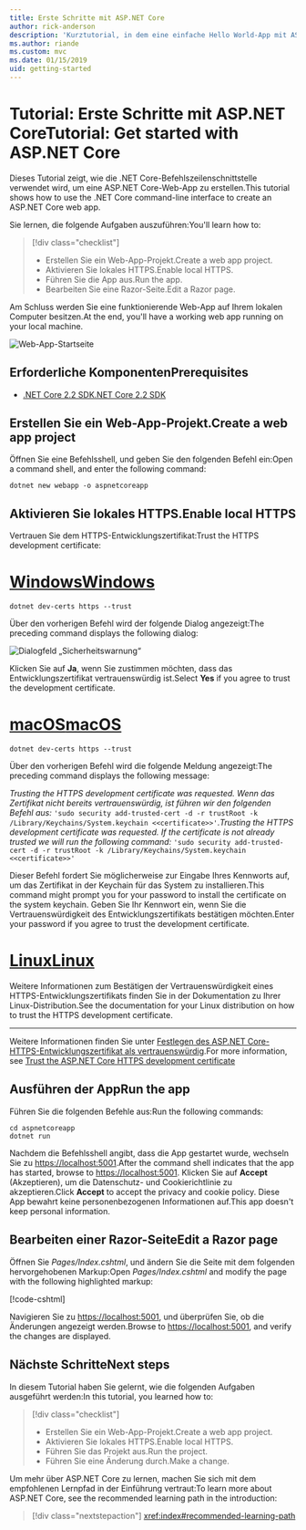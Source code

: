 ```yaml
---
title: Erste Schritte mit ASP.NET Core
author: rick-anderson
description: 'Kurztutorial, in dem eine einfache Hello World-App mit ASP.NET Core erstellt und ausgeführt wird.'
ms.author: riande
ms.custom: mvc
ms.date: 01/15/2019
uid: getting-started
---
```

# <a name="tutorial-get-started-with-aspnet-core"></a><span data-ttu-id="68145-103">Tutorial: Erste Schritte mit ASP.NET Core</span><span class="sxs-lookup"><span data-stu-id="68145-103">Tutorial: Get started with ASP.NET Core</span></span>

<span data-ttu-id="68145-104">Dieses Tutorial zeigt, wie die .NET Core-Befehlszeilenschnittstelle verwendet wird, um eine ASP.NET Core-Web-App zu erstellen.</span><span class="sxs-lookup"><span data-stu-id="68145-104">This tutorial shows how to use the .NET Core command-line interface to create an ASP.NET Core web app.</span></span>

<span data-ttu-id="68145-105">Sie lernen, die folgende Aufgaben auszuführen:</span><span class="sxs-lookup"><span data-stu-id="68145-105">You'll learn how to:</span></span>

> [!div class="checklist"]
> * <span data-ttu-id="68145-106">Erstellen Sie ein Web-App-Projekt.</span><span class="sxs-lookup"><span data-stu-id="68145-106">Create a web app project.</span></span>
> * <span data-ttu-id="68145-107">Aktivieren Sie lokales HTTPS.</span><span class="sxs-lookup"><span data-stu-id="68145-107">Enable local HTTPS.</span></span>
> * <span data-ttu-id="68145-108">Führen Sie die App aus.</span><span class="sxs-lookup"><span data-stu-id="68145-108">Run the app.</span></span>
> * <span data-ttu-id="68145-109">Bearbeiten Sie eine Razor-Seite.</span><span class="sxs-lookup"><span data-stu-id="68145-109">Edit a Razor page.</span></span>

<span data-ttu-id="68145-110">Am Schluss werden Sie eine funktionierende Web-App auf Ihrem lokalen Computer besitzen.</span><span class="sxs-lookup"><span data-stu-id="68145-110">At the end, you'll have a working web app running on your local machine.</span></span>

![Web-App-Startseite](_static/home-page.png)

## <a name="prerequisites"></a><span data-ttu-id="68145-112">Erforderliche Komponenten</span><span class="sxs-lookup"><span data-stu-id="68145-112">Prerequisites</span></span>

* [<span data-ttu-id="68145-113">.NET Core 2.2 SDK</span><span class="sxs-lookup"><span data-stu-id="68145-113">.NET Core 2.2 SDK</span></span>](https://www.microsoft.com/net/download/all)

## <a name="create-a-web-app-project"></a><span data-ttu-id="68145-114">Erstellen Sie ein Web-App-Projekt.</span><span class="sxs-lookup"><span data-stu-id="68145-114">Create a web app project</span></span>

<span data-ttu-id="68145-115">Öffnen Sie eine Befehlsshell, und geben Sie den folgenden Befehl ein:</span><span class="sxs-lookup"><span data-stu-id="68145-115">Open a command shell, and enter the following command:</span></span>

```console
dotnet new webapp -o aspnetcoreapp
```

## <a name="enable-local-https"></a><span data-ttu-id="68145-116">Aktivieren Sie lokales HTTPS.</span><span class="sxs-lookup"><span data-stu-id="68145-116">Enable local HTTPS</span></span>

<span data-ttu-id="68145-117">Vertrauen Sie dem HTTPS-Entwicklungszertifikat:</span><span class="sxs-lookup"><span data-stu-id="68145-117">Trust the HTTPS development certificate:</span></span>

# <a name="windowstabwindows"></a>[<span data-ttu-id="68145-118">Windows</span><span class="sxs-lookup"><span data-stu-id="68145-118">Windows</span></span>](#tab/windows)

```console
dotnet dev-certs https --trust
```

<span data-ttu-id="68145-119">Über den vorherigen Befehl wird der folgende Dialog angezeigt:</span><span class="sxs-lookup"><span data-stu-id="68145-119">The preceding command displays the following dialog:</span></span>

![Dialogfeld „Sicherheitswarnung“](~/getting-started/_static/cert.png)

<span data-ttu-id="68145-121">Klicken Sie auf **Ja**, wenn Sie zustimmen möchten, dass das Entwicklungszertifikat vertrauenswürdig ist.</span><span class="sxs-lookup"><span data-stu-id="68145-121">Select **Yes** if you agree to trust the development certificate.</span></span>

# <a name="macostabmacos"></a>[<span data-ttu-id="68145-122">macOS</span><span class="sxs-lookup"><span data-stu-id="68145-122">macOS</span></span>](#tab/macos)

```console
dotnet dev-certs https --trust
```

<span data-ttu-id="68145-123">Über den vorherigen Befehl wird die folgende Meldung angezeigt:</span><span class="sxs-lookup"><span data-stu-id="68145-123">The preceding command displays the following message:</span></span>

<span data-ttu-id="68145-124">*Trusting the HTTPS development certificate was requested. Wenn das Zertifikat nicht bereits vertrauenswürdig, ist führen wir den folgenden Befehl aus:*  `'sudo security add-trusted-cert -d -r trustRoot -k /Library/Keychains/System.keychain <<certificate>>'`.</span><span class="sxs-lookup"><span data-stu-id="68145-124">*Trusting the HTTPS development certificate was requested. If the certificate is not already trusted we will run the following command:* `'sudo security add-trusted-cert -d -r trustRoot -k /Library/Keychains/System.keychain <<certificate>>'`</span></span>

<span data-ttu-id="68145-125">Dieser Befehl fordert Sie möglicherweise zur Eingabe Ihres Kennworts auf, um das Zertifikat in der Keychain für das System zu installieren.</span><span class="sxs-lookup"><span data-stu-id="68145-125">This command might prompt you for your password to install the certificate on the system keychain.</span></span> <span data-ttu-id="68145-126">Geben Sie Ihr Kennwort ein, wenn Sie die Vertrauenswürdigkeit des Entwicklungszertifikats bestätigen möchten.</span><span class="sxs-lookup"><span data-stu-id="68145-126">Enter your password if you agree to trust the development certificate.</span></span>

# <a name="linuxtablinux"></a>[<span data-ttu-id="68145-127">Linux</span><span class="sxs-lookup"><span data-stu-id="68145-127">Linux</span></span>](#tab/linux)

<span data-ttu-id="68145-128">Weitere Informationen zum Bestätigen der Vertrauenswürdigkeit eines HTTPS-Entwicklungszertifikats finden Sie in der Dokumentation zu Ihrer Linux-Distribution.</span><span class="sxs-lookup"><span data-stu-id="68145-128">See the documentation for your Linux distribution on how to trust the HTTPS development certificate.</span></span>

---

<span data-ttu-id="68145-129">Weitere Informationen finden Sie unter [Festlegen des ASP.NET Core-HTTPS-Entwicklungszertifikat als vertrauenswürdig](xref:security/enforcing-ssl#trust-the-aspnet-core-https-development-certificate-on-windows-and-macos).</span><span class="sxs-lookup"><span data-stu-id="68145-129">For more information, see [Trust the ASP.NET Core HTTPS development certificate](xref:security/enforcing-ssl#trust-the-aspnet-core-https-development-certificate-on-windows-and-macos)</span></span>

## <a name="run-the-app"></a><span data-ttu-id="68145-130">Ausführen der App</span><span class="sxs-lookup"><span data-stu-id="68145-130">Run the app</span></span>

<span data-ttu-id="68145-131">Führen Sie die folgenden Befehle aus:</span><span class="sxs-lookup"><span data-stu-id="68145-131">Run the following commands:</span></span>

```console
cd aspnetcoreapp
dotnet run
```

<span data-ttu-id="68145-132">Nachdem die Befehlsshell angibt, dass die App gestartet wurde, wechseln Sie zu [https://localhost:5001](https://localhost:5001).</span><span class="sxs-lookup"><span data-stu-id="68145-132">After the command shell indicates that the app has started, browse to [https://localhost:5001](https://localhost:5001).</span></span> <span data-ttu-id="68145-133">Klicken Sie auf **Accept** (Akzeptieren), um die Datenschutz- und Cookierichtlinie zu akzeptieren.</span><span class="sxs-lookup"><span data-stu-id="68145-133">Click **Accept** to accept the privacy and cookie policy.</span></span> <span data-ttu-id="68145-134">Diese App bewahrt keine personenbezogenen Informationen auf.</span><span class="sxs-lookup"><span data-stu-id="68145-134">This app doesn't keep personal information.</span></span>

## <a name="edit-a-razor-page"></a><span data-ttu-id="68145-135">Bearbeiten einer Razor-Seite</span><span class="sxs-lookup"><span data-stu-id="68145-135">Edit a Razor page</span></span>

<span data-ttu-id="68145-136">Öffnen Sie *Pages/Index.cshtml*, und ändern Sie die Seite mit dem folgenden hervorgehobenen Markup:</span><span class="sxs-lookup"><span data-stu-id="68145-136">Open *Pages/Index.cshtml* and modify the page with the following highlighted markup:</span></span>

[!code-cshtml[](sample/index.cshtml?highlight=9)]

<span data-ttu-id="68145-137">Navigieren Sie zu [https://localhost:5001](https://localhost:5001), und überprüfen Sie, ob die Änderungen angezeigt werden.</span><span class="sxs-lookup"><span data-stu-id="68145-137">Browse to [https://localhost:5001](https://localhost:5001), and verify the changes are displayed.</span></span>

## <a name="next-steps"></a><span data-ttu-id="68145-138">Nächste Schritte</span><span class="sxs-lookup"><span data-stu-id="68145-138">Next steps</span></span>

<span data-ttu-id="68145-139">In diesem Tutorial haben Sie gelernt, wie die folgenden Aufgaben ausgeführt werden:</span><span class="sxs-lookup"><span data-stu-id="68145-139">In this tutorial, you learned how to:</span></span>

> [!div class="checklist"]
> * <span data-ttu-id="68145-140">Erstellen Sie ein Web-App-Projekt.</span><span class="sxs-lookup"><span data-stu-id="68145-140">Create a web app project.</span></span>
> * <span data-ttu-id="68145-141">Aktivieren Sie lokales HTTPS.</span><span class="sxs-lookup"><span data-stu-id="68145-141">Enable local HTTPS.</span></span>
> * <span data-ttu-id="68145-142">Führen Sie das Projekt aus.</span><span class="sxs-lookup"><span data-stu-id="68145-142">Run the project.</span></span>
> * <span data-ttu-id="68145-143">Führen Sie eine Änderung durch.</span><span class="sxs-lookup"><span data-stu-id="68145-143">Make a change.</span></span>

<span data-ttu-id="68145-144">Um mehr über ASP.NET Core zu lernen, machen Sie sich mit dem empfohlenen Lernpfad in der Einführung vertraut:</span><span class="sxs-lookup"><span data-stu-id="68145-144">To learn more about ASP.NET Core, see the recommended learning path in the introduction:</span></span>

> [!div class="nextstepaction"]
> <xref:index#recommended-learning-path>
